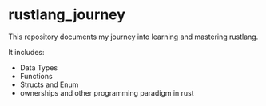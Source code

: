 # rustlang_journey

This repository documents my journey into learning and mastering rustlang.

It includes:

* Data Types
* Functions
* Structs and Enum
* ownerships and other programming paradigm in rust
